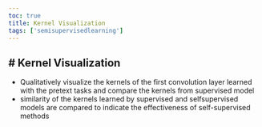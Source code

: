 ```yaml
---
toc: true
title: Kernel Visualization
tags: ['semisupervisedlearning']
---
```


## # Kernel Visualization
- Qualitatively visualize the kernels of the first convolution layer learned with the pretext tasks and compare the kernels from supervised model 
- similarity of the kernels learned by supervised and selfsupervised models are compared to indicate the effectiveness of self-supervised methods



